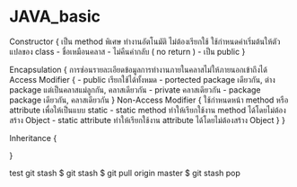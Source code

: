 # JAVA_basic
  

Constructor { 
    เป็น method พิเศษ ทำงานอัตโนมัติ ไม่ต้องเรียกใช้ ใช้กำหนดค่าเริ่มต้นให้ตัวแปลของ class
    - ชื่อเหมือนคลาส
    - ไม่คืนค่ากลับ ( no return )
    - เป็น public
}

Encapsulation { การซ่อนรายละเอียดข้อมูลการทำงานภายในคลาสไม่ให้ภายนอกเข้าถึงได้
    Access Modifier {
    - public เรียกใช้ได้ทั้งหมด
    - portected package เดียวกัน, ต่าง package แต่เป็นคลาสแม่ลูกกัน, คลาสเดียวกัน
    - private คลาสเดียวกัน 
    - package package เดียวกัน, คลาสเดียวกัน
    }
    Non-Access Modifier {
        ใช้กำหนดหน้า method หรือ attribute เพื่อให้เป็นแบบ static
        - static method ทำให้เรียกใช้งาน method ได้โดยไม่ต้องสร้าง Object
        - static attribute ทำให้เรียกใช้งาน attribute ได้โดยไม่ต้องสร้าง Object
    }
}

Inheritance {
    
}

test git stash
$ git stash
$ git pull origin master
$ git stash pop